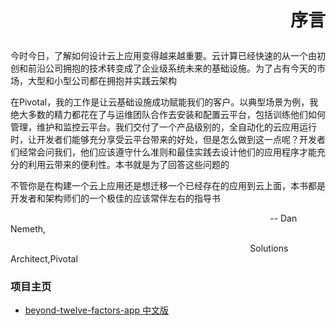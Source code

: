 # <p align="right">序言</p>

今时今日，了解如何设计云上应用变得越来越重要。云计算已经快速的从一个由初创和前沿公司拥抱的技术转变成了企业级系统未来的基础设施。为了占有今天的市场，大型和小型公司都在拥抱并实践云架构

在Pivotal，我的工作是让云基础设施成功赋能我们的客户。以典型场景为例，我绝大多数的精力都花在了与运维团队合作去安装和配置云平台，包括训练他们如何管理，维护和监控云平台。我们交付了一个产品级别的，全自动化的云应用运行时，让开发者们能够充分享受云平台带来的好处，但是怎么做到这一点呢？开发者们经常会问我们，他们应该遵守什么准则和最佳实践去设计他们的应用程序才能充分的利用云带来的便利性。本书就是为了回答这些问题的

不管你是在构建一个云上应用还是想迁移一个已经存在的应用到云上面，本书都是开发者和架构师们的一个极佳的应该常伴左右的指导书

&ensp;&ensp;&ensp;&ensp; &ensp;&ensp;&ensp;&ensp; &ensp;&ensp;&ensp;&ensp; &ensp;&ensp;&ensp;&ensp; &ensp;&ensp;&ensp;&ensp; &ensp;&ensp;&ensp;&ensp; &ensp;&ensp;&ensp;&ensp; &ensp;&ensp;&ensp;&ensp; &ensp;&ensp;&ensp;&ensp; &ensp;&ensp;&ensp;&ensp; &ensp;&ensp;&ensp;&ensp; &ensp;&ensp;&ensp;&ensp; &ensp;&ensp;&ensp;&ensp; -- Dan Nemeth,

&ensp;&ensp;&ensp;&ensp; &ensp;&ensp;&ensp;&ensp; &ensp;&ensp;&ensp;&ensp; &ensp;&ensp;&ensp;&ensp; &ensp;&ensp;&ensp;&ensp; &ensp;&ensp;&ensp;&ensp; &ensp;&ensp;&ensp;&ensp; &ensp;&ensp;&ensp;&ensp; &ensp;&ensp;&ensp;&ensp; &ensp;&ensp;&ensp;&ensp; &ensp;&ensp;&ensp;&ensp; &ensp;&ensp;&ensp;&ensp; Solutions Architect,Pivotal


### 项目主页
* [beyond-twelve-factors-app 中文版](../README.md)
